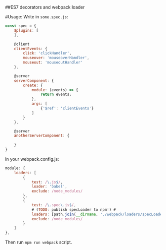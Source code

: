 ##ES7 decorators and webpack loader

#Usage:
Write in `some.spec.js`:

```js
const spec = {
    $plugins: [
    ],

    @client
    clientEvents: {
        click: 'clickHandler',
        mouseover: 'mouseoverHandler',
        mouseout: 'mouseoutHandler'
    },

    @server
    serverComponent: {
        create: {
            module: (events) => {
                return events;
            },
            args: [
                {'$ref': 'clientEvents'}
            ]
        }
    },

    @server
    anotherServerComponent: {
        
    }
}
```
In your webpack.config.js:

```js
module: {
    loaders: [
        {
            test: /\.js$/,
            loader: 'babel',
            exclude: /node_modules/
        },
        {   
            test: /\.spec\.js$/,
            # (TODO: publish specLoader to npm!) #
            loaders: [path.join(__dirname, './webpack/loaders/specLoader.js')],
            exclude: /node_modules/
        }
    ]
},
```
Then run `npm run webpack` script.